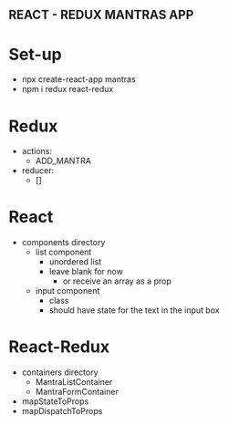 ## REACT - REDUX MANTRAS APP

# Set-up
- npx create-react-app mantras
- npm i redux react-redux

# Redux

- actions:
    - ADD_MANTRA
- reducer:
    - []

# React

- components directory
    - list component
        - unordered list
        - leave blank for now
            - or receive an array as a prop
    - input component
        - class
        - should have state for the text in the input box
  


# React-Redux
- containers directory
    - MantraListContainer
    - MantraFormContainer
- mapStateToProps
- mapDispatchToProps    